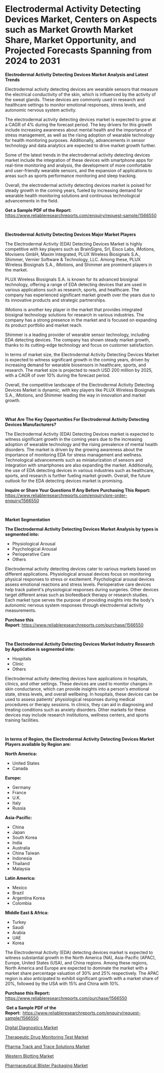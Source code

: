 <p><h1>Electrodermal Activity Detecting Devices Market, Centers on Aspects such as Market Growth Market Share, Market Opportunity, and Projected Forecasts Spanning from 2024 to 2031</h1></p><p><strong>Electrodermal Activity Detecting Devices Market Analysis and Latest Trends</strong></p>
<p><p>Electrodermal activity detecting devices are wearable sensors that measure the electrical conductivity of the skin, which is influenced by the activity of the sweat glands. These devices are commonly used in research and healthcare settings to monitor emotional responses, stress levels, and autonomic nervous system activity.</p><p>The electrodermal activity detecting devices market is expected to grow at a CAGR of 4% during the forecast period. The key drivers for this growth include increasing awareness about mental health and the importance of stress management, as well as the rising adoption of wearable technology for health monitoring purposes. Additionally, advancements in sensor technology and data analytics are expected to drive market growth further.</p><p>Some of the latest trends in the electrodermal activity detecting devices market include the integration of these devices with smartphone apps for real-time monitoring and analysis, the development of more comfortable and user-friendly wearable sensors, and the expansion of applications to areas such as sports performance monitoring and sleep tracking.</p><p>Overall, the electrodermal activity detecting devices market is poised for steady growth in the coming years, fueled by increasing demand for wearable health monitoring solutions and continuous technological advancements in the field.</p></p>
<p><strong>Get a Sample PDF of the Report:&nbsp;</strong> <a href="https://www.reliableresearchreports.com/enquiry/request-sample/1566550">https://www.reliableresearchreports.com/enquiry/request-sample/1566550</a></p>
<p>&nbsp;</p>
<p><strong>Electrodermal Activity Detecting Devices Major Market Players</strong></p>
<p><p>The Electrodermal Activity (EDA) Detecting Devices Market is highly competitive with key players such as BrainSigns, Srl, Eisco Labs, iMotions, Movisens GmbH, Maxim Integrated, PLUX Wireless Biosignals S.A., Shimmer, Vernier Software & Technology, LLC. Among these, PLUX Wireless Biosignals S.A., iMotions, and Shimmer are prominent players in the market.</p><p>PLUX Wireless Biosignals S.A. is known for its advanced biosignal technology, offering a range of EDA detecting devices that are used in various applications such as research, sports, and healthcare. The company has experienced significant market growth over the years due to its innovative products and strategic partnerships.</p><p>iMotions is another key player in the market that provides integrated biosignal technology solutions for research in various industries. The company has a strong presence in the market and is focused on expanding its product portfolio and market reach.</p><p>Shimmer is a leading provider of wearable sensor technology, including EDA detecting devices. The company has shown steady market growth, thanks to its cutting-edge technology and focus on customer satisfaction.</p><p>In terms of market size, the Electrodermal Activity Detecting Devices Market is expected to witness significant growth in the coming years, driven by increasing demand for wearable biosensors in healthcare, sports, and research. The market size is projected to reach USD 200 million by 2025, with a CAGR of over 10% during the forecast period.</p><p>Overall, the competitive landscape of the Electrodermal Activity Detecting Devices Market is dynamic, with key players like PLUX Wireless Biosignals S.A., iMotions, and Shimmer leading the way in innovation and market growth.</p></p>
<p>&nbsp;</p>
<p><strong>What Are The Key Opportunities For Electrodermal Activity Detecting Devices Manufacturers?</strong></p>
<p><p>The Electrodermal Activity (EDA) Detecting Devices market is expected to witness significant growth in the coming years due to the increasing adoption of wearable technology and the rising prevalence of mental health disorders. The market is driven by the growing awareness about the importance of monitoring EDA for stress management and wellness. Technological advancements such as miniaturization of sensors and integration with smartphones are also expanding the market. Additionally, the use of EDA detecting devices in various industries such as healthcare, sports, and research is further fueling market growth. Overall, the future outlook for the EDA detecting devices market is promising.</p></p>
<p><strong>Inquire or Share Your Questions If Any Before Purchasing This Report:</strong> <a href="https://www.reliableresearchreports.com/enquiry/pre-order-enquiry/1566550">https://www.reliableresearchreports.com/enquiry/pre-order-enquiry/1566550</a></p>
<p>&nbsp;</p>
<p><strong>Market Segmentation</strong></p>
<p><strong>The Electrodermal Activity Detecting Devices Market Analysis by types is segmented into:</strong></p>
<p><ul><li>Physiological Arousal</li><li>Psychological Arousal</li><li>Perioperative Care</li><li>Others</li></ul></p>
<p><p>Electrodermal activity detecting devices cater to various markets based on different applications. Physiological arousal devices focus on monitoring physical responses to stress or excitement. Psychological arousal devices assess emotional reactions and stress levels. Perioperative care devices help track patient's physiological responses during surgeries. Other devices target different areas such as biofeedback therapy or research studies. Each market type serves the purpose of providing insights into the body's autonomic nervous system responses through electrodermal activity measurements.</p></p>
<p><strong>Purchase this Report:&nbsp;</strong><a href="https://www.reliableresearchreports.com/purchase/1566550">https://www.reliableresearchreports.com/purchase/1566550</a></p>
<p>&nbsp;</p>
<p><strong>The Electrodermal Activity Detecting Devices Market Industry Research by Application is segmented into:</strong></p>
<p><ul><li>Hospitals</li><li>Clinic</li><li>Others</li></ul></p>
<p><p>Electrodermal activity detecting devices have applications in hospitals, clinics, and other settings. These devices are used to monitor changes in skin conductance, which can provide insights into a person's emotional state, stress levels, and overall wellbeing. In hospitals, these devices can be used to assess patients' physiological responses during medical procedures or therapy sessions. In clinics, they can aid in diagnosing and treating conditions such as anxiety disorders. Other markets for these devices may include research institutions, wellness centers, and sports training facilities.</p></p>
<p>&nbsp;</p>
<p><strong>In terms of Region, the Electrodermal Activity Detecting Devices Market Players available by Region are:</strong></p>
<p>
    <p> <strong> North America: </strong>
        <ul>
            <li>United States</li>
            <li>Canada</li>
        </ul>
        </p> 
    <p> <strong> Europe: </strong>
        <ul>
            <li>Germany</li>
            <li>France</li>
            <li>U.K.</li>
            <li>Italy</li>
            <li>Russia</li>
        </ul>
        </p> 
    <p> <strong> Asia-Pacific: </strong>
        <ul>
            <li>China</li>
            <li>Japan</li>
            <li>South Korea</li>
            <li>India</li>
            <li>Australia</li>
            <li>China Taiwan</li>
            <li>Indonesia</li>
            <li>Thailand</li>
            <li>Malaysia</li>
        </ul>
        </p> 
    <p> <strong> Latin America: </strong>
        <ul>
            <li>Mexico</li>
            <li>Brazil</li>
            <li>Argentina Korea</li>
            <li>Colombia</li>
        </ul>
        </p> 
    <p> <strong> Middle East & Africa: </strong>
        <ul>
            <li>Turkey</li>
            <li>Saudi</li>
            <li>Arabia</li>
            <li>UAE</li>
            <li>Korea</li>
        </ul>
    </p>
    </p>
<p><p>The Electrodermal Activity (EDA) detecting devices market is expected to witness substantial growth in the North America (NA), Asia-Pacific (APAC), Europe, United States (USA), and China regions. Among these regions, North America and Europe are expected to dominate the market with a market share percentage valuation of 30% and 25% respectively. The APAC region is also anticipated to exhibit significant growth with a market share of 20%, followed by the USA with 15% and China with 10%.</p></p>
<p><strong>Purchase this Report: </strong><a href="https://www.reliableresearchreports.com/purchase/1566550">https://www.reliableresearchreports.com/purchase/1566550</a></p>
<p>&nbsp;<strong>Get a Sample PDF of the Report:&nbsp;&nbsp;</strong><a href="https://www.reliableresearchreports.com/enquiry/request-sample/1566550">https://www.reliableresearchreports.com/enquiry/request-sample/1566550</a></p>
<p><strong></strong></p>
<p><p><a href="https://medium.com/p/3ce690b536f9/edit">Digital Diagnostics Market</a></p><p><a href="https://medium.com/@samirmayert_36715/therapeutic-drug-monitoring-test-market-trends-and-market-analysis-forecasted-for-period-2024-2031-c8f33b34cf9d">Therapeutic Drug Monitoring Test Market</a></p><p><a href="https://medium.com/p/4071c2ba9b55/edit">Pharma Track and Trace Solutions Market</a></p><p><a href="https://medium.com/p/5f1e2035c83d/edit">Western Blotting Market</a></p><p><a href="https://medium.com/@dianaalsop666/pharmaceutical-blister-packaging-market-insight-market-trends-growth-forecasted-from-2024-to-612bb64f2725">Pharmaceutical Blister Packaging Market</a></p></p>